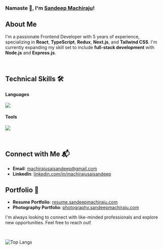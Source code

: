 ### Namaste 🙏, I'm [Sandeep Machiraju](https://www.sandeepmachiraju.com/resume.pdf)!

## About Me
I'm a passionate Frontend Developer with 5 years of experience, specializing in **React**, **TypeScript**, **Redux**, **Next.js**, and **Tailwind CSS**. I'm currently expanding my skill set to include **full-stack development** with **Node.js** and **Express.js**.

<br>

## Technical Skills 🛠️

#### Languages

<p align="left">
  <a href="https://skillicons.dev">
    <img src="https://skillicons.dev/icons?i=js,ts,react,nextjs,angular,gatsbyjs,tailwind,materialui,html,css,sass,nodejs,expressjs" />
  </a>
</p>

#### Tools

<p align="left">
  <a href="https://skillicons.dev">
    <img src="https://skillicons.dev/icons?i=git,figma,vscode,postman,vercel" />
  </a>
</p>
<br>

## Connect with Me 📬

- **Email**: [machirajusaisandeep@gmail.com](mailto:machirajusaisandeep@gmail.com)
- **LinkedIn**: [linkedin.com/in/machirajusaisandeep](https://www.linkedin.com/in/machirajusaisandeep/)


## Portfolio 🔗 
- **Resume Portfolio**: [resume.sandeepmachiraju.com](https://resume.sandeepmachiraju.com/)
- **Photography Portfolio**: [photography.sandeepmachiraju.com](https://photography.sandeepmachiraju.com/)


I'm always looking to connect with like-minded professionals and explore new opportunities. Feel free to reach out!

<br>

![Top Langs](https://github-readme-stats.vercel.app/api/top-langs/?username=machirajusaisandeep&layout=compact&theme=radical)
